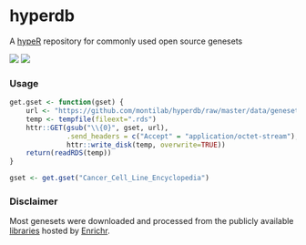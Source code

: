 hyperdb
=====

A [hypeR](https://github.com/montilab/hypeR) repository for commonly used open source genesets

[![](https://img.shields.io/github/last-commit/montilab/hyperdb.svg)](https://github.com/montilab/hyperdb/commits/master) 
[![](https://img.shields.io/badge/lifecycle-stable-brightgreen.svg)](https://www.tidyverse.org/lifecycle/#stable)

### Usage

``` r
get.gset <- function(gset) {
    url <- "https://github.com/montilab/hyperdb/raw/master/data/genesets/{0}.rds"
    temp <- tempfile(fileext=".rds")
    httr::GET(gsub("\\{0}", gset, url), 
              .send_headers = c("Accept" = "application/octet-stream"),
              httr::write_disk(temp, overwrite=TRUE))    
    return(readRDS(temp))
}

gset <- get.gset("Cancer_Cell_Line_Encyclopedia")
```

### Disclaimer

Most genesets were downloaded and processed from the publicly available [libraries](https://amp.pharm.mssm.edu/Enrichr/#stats) hosted by [Enrichr](https://amp.pharm.mssm.edu/Enrichr/).